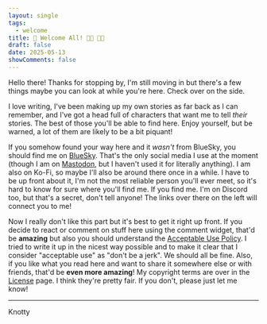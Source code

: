 ```yaml
---
layout: single
tags:
  - welcome
title: 👋 Welcome All! 🏳️‍🌈 🏳️‍⚧️
draft: false
date: 2025-05-13
showComments: false
---
```


Hello there! Thanks for stopping by, I'm still moving in but there's a few things maybe you can look at while you're here.  Check over on the side.

I love writing, I've been making up my own stories as far back as I can remember, and I've got a head full of characters that want me to tell *their* stories. The best of those you'll be able to find here.  Enjoy yourself, but be warned, a lot of them are likely to be a bit piquant!

If you somehow found your way here and it *wasn't* from BlueSky, you should find me on [BlueSky](https://bsky.app/profile/knottybiscotti.bsky.social). That's the only social media I use at the moment (though I am on [Mastodon](https://universeodon.com/@kbray), but I haven't used it for literally anything).  I am also on Ko-Fi, so maybe I'll also be around there once in a while.  I have to be up front about it, I'm not the most reliable person you'll ever meet, so it's hard to know for sure where you'll find me.  If you find me.  I'm on Discord too, but that's a secret, don't tell anyone!  The links over there on the left will connect you to me!

Now I really don't like this part but it's best to get it right up front.  If you decide to react or comment on stuff here using the comment widget, that'd be **amazing** but also you should understand the [Acceptable Use Policy](/aup/).  I tried to write it up in the nicest way possible and to make it clear that I consider "acceptable use" as "don't be a jerk".  We should all be fine.  Also, if you like what you read here and want to share it somewhere else or with friends, that'd be **even more amazing**!  My copyright terms are over in the [License](/license/) page.  I think they're pretty fair.  If you don't, please just let me know!

***
<signature>Knotty</signature>
